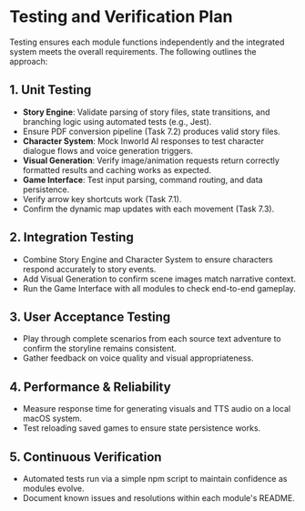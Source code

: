 # Testing and Verification Plan

Testing ensures each module functions independently and the integrated system meets the overall requirements. The following outlines the approach:

## 1. Unit Testing
- **Story Engine**: Validate parsing of story files, state transitions, and branching logic using automated tests (e.g., Jest).
- Ensure PDF conversion pipeline (Task 7.2) produces valid story files.
- **Character System**: Mock Inworld AI responses to test character dialogue flows and voice generation triggers.
- **Visual Generation**: Verify image/animation requests return correctly formatted results and caching works as expected.
- **Game Interface**: Test input parsing, command routing, and data persistence.
- Verify arrow key shortcuts work (Task 7.1).
- Confirm the dynamic map updates with each movement (Task 7.3).

## 2. Integration Testing
- Combine Story Engine and Character System to ensure characters respond accurately to story events.
- Add Visual Generation to confirm scene images match narrative context.
- Run the Game Interface with all modules to check end-to-end gameplay.

## 3. User Acceptance Testing
- Play through complete scenarios from each source text adventure to confirm the storyline remains consistent.
- Gather feedback on voice quality and visual appropriateness.

## 4. Performance & Reliability
- Measure response time for generating visuals and TTS audio on a local macOS system.
- Test reloading saved games to ensure state persistence works.

## 5. Continuous Verification
- Automated tests run via a simple npm script to maintain confidence as modules evolve.
- Document known issues and resolutions within each module's README.

